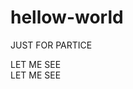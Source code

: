 # hellow-world
JUST FOR PARTICE
<html>
<head>
  <meta http-equiv="Content-Type" content="text/html; charset=utf-8"/>
  <title>README</title>
</head>

<body>


<p>
   LET ME SEE
  <br/>
   LET ME SEE
</p>


</body>
</html>

